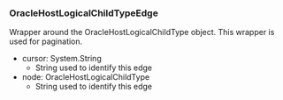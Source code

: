 ### OracleHostLogicalChildTypeEdge
Wrapper around the OracleHostLogicalChildType object. This wrapper is used for pagination.

- cursor: System.String
  - String used to identify this edge
- node: OracleHostLogicalChildType
  - String used to identify this edge
